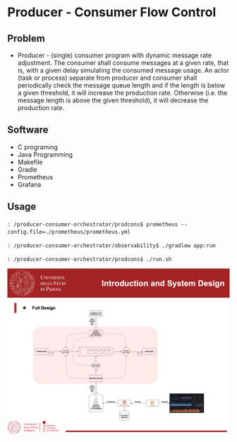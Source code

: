 # Producer - Consumer Flow Control 

Problem
---------
- Producer - (single) consumer program with dynamic message rate adjustment. The consumer shall consume messages at a given rate, that is, with a given delay simulating the consumed message usage. An actor (task or process) separate from producer and consumer shall periodically check the message queue length and if the length is below a given threshold, it will increase the production rate. Otherwise (i.e. the message length is above the given threshold), it will decrease the production rate.

Software
---------
- C programing
- Java Programming
- Makefile
- Gradle
- Prometheus
- Grafana

Usage
--------- 
  `: /producer-consumer-orchestrator/prodcons$ prometheus --config.file=./prometheus/prometheus.yml`
  
  `: /producer-consumer-orchestrator/observability$ ./gradlew app:run`
  
  `: /producer-consumer-orchestrator/prodcons$ ./run.sh`

<img src = https://github.com/thecuongthehieu/producer-consumer-orchestrator/blob/master/documents/images/System_Design.png>  
